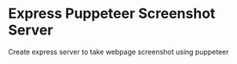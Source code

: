 # Express Puppeteer Screenshot Server

Create express server to take webpage screenshot using puppeteer
